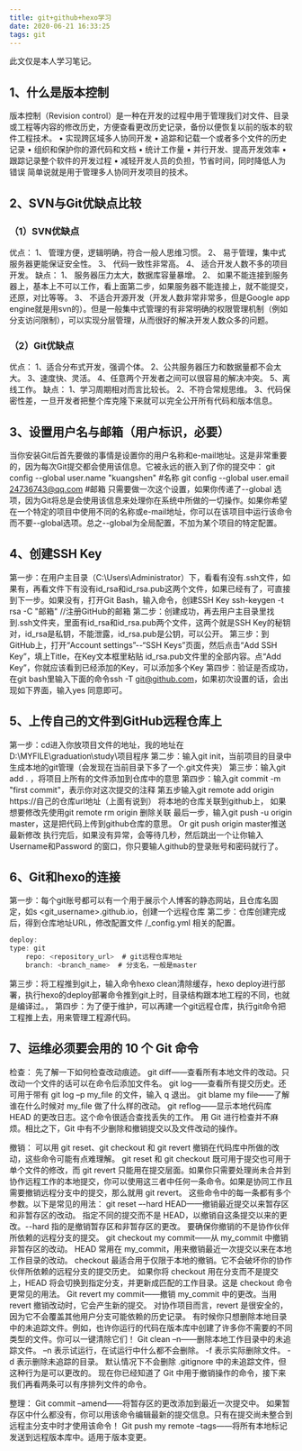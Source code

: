 ```yaml
---
title: git+github+hexo学习
date: 2020-06-21 16:33:25
tags: git
---
```

此文仅是本人学习笔记。

## 1、什么是版本控制

版本控制（Revision control）是一种在开发的过程中用于管理我们对文件、目录或工程等内容的修改历史，方便查看更改历史记录，备份以便恢复以前的版本的软件工程技术。
•	实现跨区域多人协同开发
•	追踪和记载一个或者多个文件的历史记录
•	组织和保护你的源代码和文档
•	统计工作量
•	并行开发、提高开发效率
•	跟踪记录整个软件的开发过程
•	减轻开发人员的负担，节省时间，同时降低人为错误
简单说就是用于管理多人协同开发项目的技术。

## 2、SVN与Git优缺点比较

### （1）SVN优缺点
优点： 
1、	管理方便，逻辑明确，符合一般人思维习惯。 
2、 易于管理，集中式服务器更能保证安全性。 
3、 代码一致性非常高。 
4、 适合开发人数不多的项目开发。
缺点： 
1、 服务器压力太大，数据库容量暴增。
2、 如果不能连接到服务器上，基本上不可以工作，看上面第二步，如果服务器不能连接上，就不能提交，还原，对比等等。 
3、 不适合开源开发（开发人数非常非常多，但是Google app engine就是用svn的）。但是一般集中式管理的有非常明确的权限管理机制（例如分支访问限制），可以实现分层管理，从而很好的解决开发人数众多的问题。

### （2）Git优缺点
优点： 
1、适合分布式开发，强调个体。 
2、公共服务器压力和数据量都不会太大。 
3、速度快、灵活。 
4、任意两个开发者之间可以很容易的解决冲突。 
5、离线工作。 
缺点： 
1、学习周期相对而言比较长。
2、不符合常规思维。 
3、代码保密性差，一旦开发者把整个库克隆下来就可以完全公开所有代码和版本信息。

## 3、设置用户名与邮箱（用户标识，必要）

当你安装Git后首先要做的事情是设置你的用户名称和e-mail地址。这是非常重要的，因为每次Git提交都会使用该信息。它被永远的嵌入到了你的提交中：
git config --global user.name "kuangshen"  #名称
git config --global user.email 24736743@qq.com   #邮箱
只需要做一次这个设置，如果你传递了--global 选项，因为Git将总是会使用该信息来处理你在系统中所做的一切操作。如果你希望在一个特定的项目中使用不同的名称或e-mail地址，你可以在该项目中运行该命令而不要--global选项。总之--global为全局配置，不加为某个项目的特定配置。

## 4、创建SSH Key

第一步：在用户主目录（C:\Users\Administrator）下，看看有没有.ssh文件，如果有，再看文件下有没有id_rsa和id_rsa.pub这两个文件，如果已经有了，可直接到下一步。如果没有，打开Git Bash，输入命令，创建SSH Key
ssh-keygen -t rsa -C "邮箱" //注册GitHub的邮箱
第二步：创建成功，再去用户主目录里找到.ssh文件夹，里面有id_rsa和id_rsa.pub两个文件，这两个就是SSH Key的秘钥对，id_rsa是私钥，不能泄露，id_rsa.pub是公钥，可以公开。
第三步：到GitHub上，打开“Account settings”--“SSH Keys”页面，然后点击“Add SSH Key”，填上Title，在Key文本框里粘贴 id_rsa.pub文件里的全部内容。点“Add Key”，你就应该看到已经添加的Key，可以添加多个Key
第四步：验证是否成功，在git bash里输入下面的命令ssh -T git@github.com，如果初次设置的话，会出现如下界面，输入yes 同意即可。

## 5、上传自己的文件到GitHub远程仓库上

第一步：cd进入你放项目文件的地址，我的地址在D:\MYFILE\graduation\study\项目程序
第二步：输入git init，当前项目的目录中生成本地的git管理（会发现在当前目录下多了一个.git文件夹）
第三步：输入git add . ，将项目上所有的文件添加到仓库中的意思
第四步：输入git commit -m "first commit"，表示你对这次提交的注释 
第五步输入git remote add origin https://自己的仓库url地址（上面有说到） 将本地的仓库关联到github上，
如果想要修改先使用git remote rm origin 删除关联
最后一步，输入git push -u origin master，这是把代码上传到github仓库的意思。
Or git push origin master推送最新修改
执行完后，如果没有异常，会等待几秒，然后跳出一个让你输入Username和Password 的窗口，你只要输人github的登录账号和密码就行了。

## 6、Git和hexo的连接

第一步：每个git账号都可以有一个用于展示个人博客的静态网站，且仓库名固定，如s <git_username>.github.io，创建一个远程仓库
第二步：仓库创建完成后，得到仓库地址URL，修改配置文件 /_config.yml 相关的配置。
```javascript
deploy:
type: git
    repo: <repository_url>  # git远程仓库地址
    branch: <branch_name>  # 分支名，一般是master
```
第三步：将工程推到git上，输入命令hexo clean清除缓存，hexo deploy进行部署，执行hexo的deploy部署命令推到git上时，目录结构跟本地工程的不同，也就是编译过。，
第四步：为了便于维护，可以再建一个git远程仓库，执行git命令把工程推上去，用来管理工程源代码。

## 7、运维必须要会用的 10 个 Git 命令

检查：
先了解一下如何检查改动痕迹。
git diff——查看所有本地文件的改动。只改动一个文件的话可以在命令后添加文件名。
git log——查看所有提交历史。还可用于带有 git log –p my_file 的文件，输入 q 退出。
git blame my file——了解谁在什么时候对 my_file 做了什么样的改动。
git reflog——显示本地代码库 HEAD 的更改日志。这个命令很适合查找丢失的工作。
用 Git 进行检查并不麻烦。相比之下，Git 中有不少删除和撤销提交以及文件改动的操作。

撤销：
可以用 git reset、git checkout 和 git revert 撤销在代码库中所做的改动，这些命令可能有点难理解。
git reset 和 git checkout 既可用于提交也可用于单个文件的修改，而 git revert 只能用在提交层面。如果你只需要处理尚未合并到协作远程工作的本地提交，你可以使用这三者中任何一条命令。如果是协同工作且需要撤销远程分支中的提交，那么就用 git revert。
这些命令中的每一条都有多个参数。以下是常见的用法：
git reset –-hard HEAD——撤销最近提交以来暂存区和非暂存区的改动。
指定不同的提交而不是 HEAD，以撤销自这条提交以来的更改。--hard 指的是撤销暂存区和非暂存区的更改。
要确保你撤销的不是协作伙伴所依赖的远程分支的提交。
git checkout my commit——从 my_commit 中撤销非暂存区的改动。
HEAD 常用在 my_commit，用来撤销最近一次提交以来在本地工作目录的改动。
checkout 最适合用于仅限于本地的撤销。它不会破坏你的协作伙伴所依赖的远程分支的提交历史。
如果你将 checkout 用在分支而不是提交上，HEAD 将会切换到指定分支，并更新成匹配的工作目录。这是 checkout 命令更常见的用法。
Git revert my commit——撤销 my_commit 中的更改。当用 revert 撤销改动时，它会产生新的提交。
对协作项目而言，revert 是很安全的，因为它不会覆盖其他用户分支可能依赖的历史记录。
有时候你只想删除本地目录中的未追踪文件。例如，也许你运行的代码在版本库中创建了许多你不需要的不同类型的文件。你可以一键清除它们！
Git clean –n——删除本地工作目录中的未追踪文件。
–n 表示试运行，在试运行中什么都不会删除。
-f 表示实际删除文件。
-d 表示删除未追踪的目录。
默认情况下不会删除 .gitignore 中的未追踪文件，但这种行为是可以更改的。
现在你已经知道了 Git 中用于撤销操作的命令，接下来我们再看两条可以有序排列文件的命令。

整理：
Git commit –amend——将暂存区的更改添加到最近一次提交中。
如果暂存区中什么都没有，你可以用该命令编辑最新的提交信息。只有在提交尚未整合到远程主分支中时才使用该命令！
Git push my remote –tags——将所有本地标记发送到远程版本库中。适用于版本变更。


